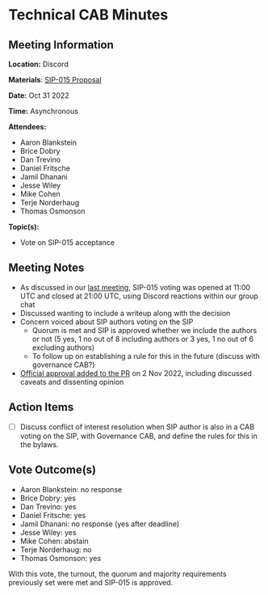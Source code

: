 # Technical CAB Minutes

## Meeting Information

**Location:** Discord

**Materials**:
[SIP-015 Proposal](https://github.com/stacksgov/sips/blob/feat/sip-015/sips/sip-015/sip-015-network-upgrade.md)

**Date:** Oct 31 2022

**Time:** Asynchronous

**Attendees:**

- Aaron Blankstein
- Brice Dobry
- Dan Trevino
- Daniel Fritsche
- Jamil Dhanani
- Jesse Wiley
- Mike Cohen
- Terje Norderhaug
- Thomas Osmonson

**Topic(s):**

- Vote on SIP-015 acceptance

## Meeting Notes

- As discussed in our [last meeting](2022-10-27.md), SIP-015 voting was opened
  at 11:00 UTC and closed at 21:00 UTC, using Discord reactions within our group
  chat
- Discussed wanting to include a writeup along with the decision
- Concern voiced about SIP authors voting on the SIP
  - Quorum is met and SIP is approved whether we include the authors or not (5
    yes, 1 no out of 8 including authors or 3 yes, 1 no out of 6 excluding
    authors)
  - To follow up on establishing a rule for this in the future (discuss with
    governance CAB?)
- [Official approval added to the PR](https://github.com/stacksgov/sips/pull/95#pullrequestreview-1165435756)
  on 2 Nov 2022, including discussed caveats and dissenting opinion

## Action Items

- [ ] Discuss conflict of interest resolution when SIP author is also in a CAB
      voting on the SIP, with Governance CAB, and define the rules for this in
      the bylaws.

## Vote Outcome(s)

- Aaron Blankstein: no response
- Brice Dobry: yes
- Dan Trevino: yes
- Daniel Fritsche: yes
- Jamil Dhanani: no response (yes after deadline)
- Jesse Wiley: yes
- Mike Cohen: abstain
- Terje Norderhaug: no
- Thomas Osmonson: yes

With this vote, the turnout, the quorum and majority requirements previously set
were met and SIP-015 is approved.
